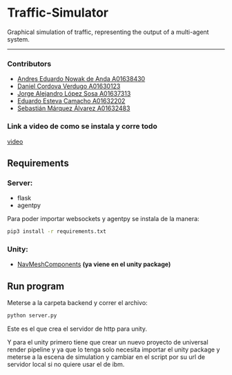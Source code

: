 # Traffic-Simulator

Graphical simulation of traffic, representing the output of a multi-agent system.

---

### Contributors

- [Andres Eduardo Nowak de Anda A01638430](https://github.com/andresnowak)
- [Daniel Cordova Verdugo A01630123](https://github.com/DanielCordovaV)
- [Jorge Alejandro López Sosa A01637313](https://github.com/jloftw)
- [Eduardo Esteva Camacho A01632202](https://github.com/A01632202)
- [Sebastián Márquez Álvarez A01632483](https://github.com/SebastianMarAlv)

### Link a video de como se instala y corre todo
[video](https://youtu.be/6beJN9lNgJY)

## Requirements
### Server:
- flask
- agentpy

Para poder importar websockets y agentpy se instala de la manera:
```bash
pip3 install -r requirements.txt
```

### Unity:
- [NavMeshComponents](https://github.com/Unity-Technologies/NavMeshComponents) **(ya viene en el unity package)**

## Run program
Meterse a la carpeta backend y correr el archivo:
```bash
python server.py
```
Este es el que crea el servidor de http para unity.

Y para el unity primero tiene que crear un nuevo proyecto de universal render pipeline y ya que lo tenga solo necesita importar el unity package y meterse a la escena de simulation y cambiar en el script por su url de servidor local si no quiere usar el de ibm.